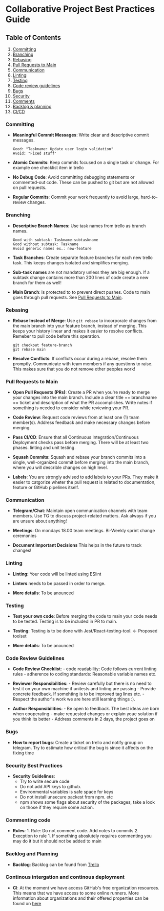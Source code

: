 # Collaborative Project Best Practices Guide

## Table of Contents
1. [Committing](#committing)
2. [Branching](#branching)
3. [Rebasing](#rebasing)
4. [Pull Requests to Main](#pull-requests-to-main)
5. [Communication](#communication)
6. [Linting](#linting)
7. [Testing](#testing)
8. [Code review guidelines](#review-guidelines)
9. [Bugs](#bugs)
10. [Security](#security)
11. [Comments](#comments)
12. [Backlog & planning](#backlog)
13. [CI/CD](#CI/CD)

### Committing <a name="committing"></a>
- **Meaningful Commit Messages**: Write clear and descriptive commit messages.
  ```shell
  Good: "Taskname: Update user login validation"
  Avoid: "Fixed stuff"
  ```

- **Atomic Commits**: Keep commits focused on a single task or change. For example one checklist item in trello

- **No Debug Code**: Avoid committing debugging statements or commented-out code. These can be pushed to git but are not allowed on pull requests.
  
- **Regular Commits**: Commit your work frequently to avoid large, hard-to-review changes.

### Branching <a name="branching"></a>
- **Descriptive Branch Names**: Use task names from trello as branch names. 
  ```shell
  Good with subtask: Taskname-subtaskname 
  Good without subtask: Taskname
  Avoid generic names ex.: new-feature
  ```

- **Task Branches**: Create separate feature branches for each new trello task. This keeps changes isolated and simplifies merging.

- **Sub-task names** are not mandatory unless they are big enough. If a subtask change contains more than 200 lines of code create a new branch for them as well!

- **Main Branch**: Is protected to to prevent direct pushes. Code to main goes through pull requests. See [Pull Requests to Main](#pull-requests-to-main).

### Rebasing <a name="rebasing"></a>
- **Rebase Instead of Merge**: Use `git rebase` to incorporate changes from the main branch into your feature branch, instead of merging. This keeps your history linear and makes it easier to resolve conflicts. Remeber to pull code before this operation.
  ```shell
  git checkout feature-branch
  git rebase main
  ```

- **Resolve Conflicts**: If conflicts occur during a rebase, resolve them promptly. Communicate with team members if any questions to raise. This makes sure
that you do not remove other peoples work!

### Pull Requests to Main <a name="pull-requests-to-main"></a>
- **Open Pull Requests (PRs)**: Create a PR when you're ready to merge your changes into the main branch. Include a clear title == branchname == ticket and description of what the PR accomplishes. Write notes if something is needed to consider while reviewing your PR.
  
- **Code Review**: Request code reviews from at least one (1) team member(s). Address feedback and make necessary changes before merging.

- **Pass CI/CD**: Ensure that all Continuous Integration/Continuous Deployment checks pass before merging. There will be at least two phases. linting and unit testing.

- **Squash Commits**: Squash and rebase your branch commits into a single, well-organized commit before merging into the main branch, where you will describle changes on high level.

- **Labels**: You are strongly advised to add labels to your PRs. They make it easier to catgorize wheter the pull request is related to documentation, feature or GitHub pipelines itself. 

### Communication <a name="communication"></a>
- **Telegram/Chat**: Maintain open communication channels with team members. Use TG to discuss project-related matters. Ask always if you are unsure about anything!

- **Meetings**: On mondays 18.00 team meetings. Bi-Weekly sprint change ceremonies

- **Document Important Decisions** This helps in the future to track changes!

### Linting <a name="linting"></a>
- **Linting**: Your code will be linted using ESlint 

- **Linters** needs to be passed in order to merge.

- **More details**: To be anounced

### Testing <a name="testing"></a>
- **Test your own code**: Before merging the code to main your code needs to be tested. Testing is to be included in PR to main. 

- **Testing**: Testing is to be done with Jest/React-testing-tool. <- Proposed toolset

- **More details**: To be anounced

### **Code Review Guidelines** <a name="review-guidelines"></a>

   - **Code Review Checklist**: 
    - code readability: Code follows current linting rules
    - adherence to coding standards: Reasonable variable names etc. 

   - **Reviewer Responsibilities**:
    - Review carefully but there is no need to test it on your own machine if unitests and linting are passing
    - Provide concrete feedback. If somehting is to be improved tag lines etc.
    - Respect the author's work we are here still learning things :).

   - **Author Responsibilities**: 
    - Be open to feedback. The best ideas are born when cooperating
    - make requested changes or explain youe solution if you think its better
    - Address comments in 2 days, the project goes on

### **Bugs** <a name="bugs"></a>

   - **How to report bugs**: Create a ticket on trello and notify group on telegram. Try to estimate how critical the bug is since it affects on the fixing time


### **Security Best Practices** <a name="security"></a>

   - **Security Guidelines**: 
     - Try to write secure code
     - Do not add API keys to github.
     - Environmental variables is safe space for keys
     - Do not install unsecure packest from npm. etc
     - npm shows some flags about security of the packages, take a look on those if they require some action.

### **Commenting code** <a name="comments"></a>

   - **Rules**: 
    1. Rule: Do not comment code. Add notes to commits
    2. Execption to rule 1. If something aboslutely requires commenting you may do it but it should not be added to main

### **Backlog and Planning** <a name="backlog"></a>

   - **Backlog**: Backlog can be found from [Trello](https://trello.com/b/6FLJUeRF/kikis-home-box)

### **Continous intergation and continous deployment** <a name="CI/CD"></a>

   - **CI**: At the moment we have access GitHub's free organization resources. This means that we have access to some online runners. More information about organizations and their offered properties can be found on [here](https://github.com/organizations/Kiki-s-homebox/billing/plans)
